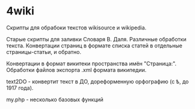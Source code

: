 # 4wiki
Скрипты для обрабоки текстов wikisource и wikipedia.

Старые скрипты для заливки Словаря В. Даля. Различные обработки текста. Конвертации страниц в формате списка статей в отдельные страницы-статьи, и обратно. 

Конвертации в формат викитеки пространства имён "Страница:".
Обработки файлов экспорта .xml формата википедии.

text2DO - конвертит текст в ДО, дореформенную орфографию (с ѣ, до 1917 года).

my.php - несколько базовых функций
